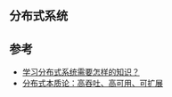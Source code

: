 ## 分布式系统


## 参考

* [学习分布式系统需要怎样的知识？](https://www.zhihu.com/question/23645117)
* [分布式本质论：高吞吐、高可用、可扩展](https://www.qcloud.com/community/article/962983)
